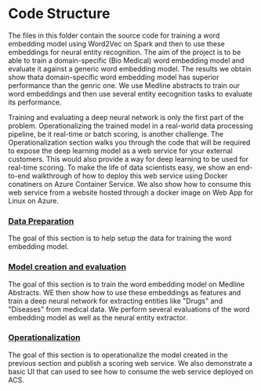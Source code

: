 # **Code Structure**
The files in this folder contain the source code for training a word embedding model using Word2Vec on Spark and then to use these embeddings for neural entity recognition. The aim of the project is to be able to
train a domain-specific (Bio Medical) word embedding model and evaluate it against a generic word embedding model. The results we obtain show thata domain-specific word embedding model has superior
performance than the genric one. We use Medline abstracts to train our word embeddings and then use several entity eecognition tasks to evaluate its performance.

Training and evaluating a deep neural network is only the first part of the problem. Operationalizing the trained model in a real-world data processing pipeline, be it real-time or batch scoring, is another challenge. The Operationalization section walks you through the code that will be required to expose the deep learning model as a web service for your external customers. This would also provide a way for deep learning to be used for real-time scoring. To make the life of data scientists easy, we show an end-to-end walkthrough of how to deploy this web service using Docker conatiners on Azure Container Service. We also show how to consume this web service from a website hosted through a docker image on Web App for Linux on Azure.

### [Data Preparation](01_DataPreparation/ReadMe.md)
The goal of this section is to help setup the data for training the word embedding model.

### [Model creation and evaluation](02_Modeling/ReadMe.md)
The goal of this section is to train the word embedding model on Medline Abstracts. WE then show how to use these embeddings as features and train a deep neural network for extracting entities like
"Drugs" and "Diseases" from medical data. We perform several evaluations of the word embedding model as well as the neural entity extractor.

### [Operationalization](03_Deployment/ReadMe.md)
The goal of this section is to operationalize the model created in the previous section and publish a scoring web service. We also demonstrate a basic UI that can used to see how to consume the web service deployed on ACS.

